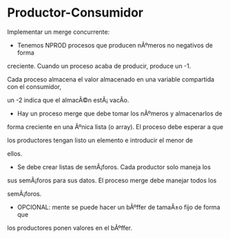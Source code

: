 # Productor-Consumidor
Implementar un merge concurrente:

- Tenemos NPROD procesos que producen nÃºmeros no negativos de forma

creciente. Cuando un proceso acaba de producir, produce un -1. 

Cada proceso almacena el valor almacenado en una variable compartida con el consumidor,

un -2 indica que el almacÃ©n estÃ¡ vacÃ­o.

- Hay un proceso merge que debe tomar los nÃºmeros y almacenarlos de

forma creciente en una Ãºnica lista (o array). El proceso debe esperar a que

los productores tengan listo un elemento e introducir el menor de

ellos.

- Se debe crear listas de semÃ¡foros. Cada productor solo maneja los

sus semÃ¡foros para sus datos. El proceso merge debe manejar todos los

semÃ¡foros.

- OPCIONAL: mente se puede hacer un bÃºffer de tamaÃ±o fijo de forma que

los productores ponen valores en el bÃºffer.
